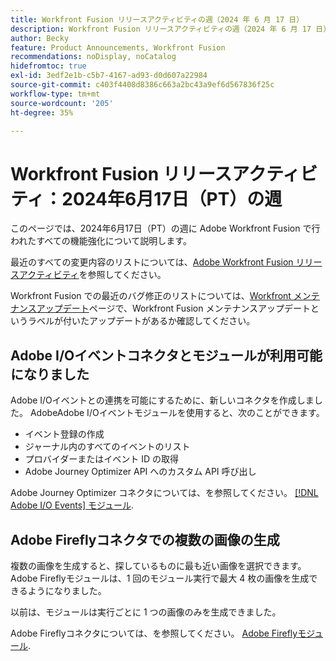 ```yaml
---
title: Workfront Fusion リリースアクティビティの週（2024 年 6 月 17 日）
description: Workfront Fusion リリースアクティビティの週（2024 年 6 月 17 日）
author: Becky
feature: Product Announcements, Workfront Fusion
recommendations: noDisplay, noCatalog
hidefromtoc: true
exl-id: 3edf2e1b-c5b7-4167-ad93-d0d607a22984
source-git-commit: c403f4408d8386c663a2bc43a9ef6d567836f25c
workflow-type: tm+mt
source-wordcount: '205'
ht-degree: 35%

---
```


# Workfront Fusion リリースアクティビティ：2024年6月17日（PT）の週

このページでは、2024年6月17日（PT）の週に Adobe Workfront Fusion で行われたすべての機能強化について説明します。

最近のすべての変更内容のリストについては、[Adobe Workfront Fusion リリースアクティビティ](../../../product-announcements/product-releases/fusion-release-activity/fusion-release-activity.md)を参照してください。

Workfront Fusion での最近のバグ修正のリストについては、[Workfront メンテナンスアップデート](https://experienceleague.adobe.com/docs/workfront-known-issues/releases/current-updates.html?lang=ja)ページで、Workfront Fusion メンテナンスアップデートというラベルが付いたアップデートがあるか確認してください。

## Adobe I/Oイベントコネクタとモジュールが利用可能になりました

Adobe I/Oイベントとの連携を可能にするために、新しいコネクタを作成しました。 AdobeAdobe I/Oイベントモジュールを使用すると、次のことができます。

* イベント登録の作成
* ジャーナル内のすべてのイベントのリスト
* プロバイダーまたはイベント ID の取得
* Adobe Journey Optimizer API へのカスタム API 呼び出し

Adobe Journey Optimizer コネクタについては、を参照してください。 [[!DNL Adobe I/O Events] モジュール](/help/quicksilver/workfront-fusion/apps-and-their-modules/adobe-io-events-modules.md).

## Adobe Fireflyコネクタでの複数の画像の生成

複数の画像を生成すると、探しているものに最も近い画像を選択できます。 Adobe Fireflyモジュールは、1 回のモジュール実行で最大 4 枚の画像を生成できるようになりました。

以前は、モジュールは実行ごとに 1 つの画像のみを生成できました。

Adobe Fireflyコネクタについては、を参照してください。 [Adobe Fireflyモジュール](/help/quicksilver/workfront-fusion/apps-and-their-modules/adobe-firefly-modules.md).
